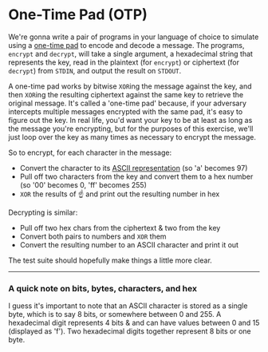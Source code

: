 One-Time Pad (OTP)
==================

We're gonna write a pair of programs in your language of choice to simulate using a [one-time pad][otp] to encode and decode a message. The programs, `encrypt` and `decrypt`, will take a single argument, a hexadecimal string that represents the key, read in the plaintext (for `encrypt`) or ciphertext (for `decrypt`) from `STDIN`, and output the result on `STDOUT`.

[otp]: http://en.wikipedia.org/wiki/One-time_pad

A one-time pad works by bitwise `XOR`ing the message against the key, and then `XOR`ing the resulting ciphertext against the same key to retrieve the original message. It's called a 'one-time pad' because, if your adversary intercepts multiple messages encrypted with the same pad, it's easy to figure out the key. In real life, you'd want your key to be at least as long as the message you're encrypting, but for the purposes of this exercise, we'll just loop over the key as many times as necessary to encrypt the message.

So to encrypt, for each character in the message:

  * Convert the character to its [ASCII representation][ascii] (so 'a' becomes 97)
  * Pull off two characters from the key and convert them to a hex number (so '00' becomes 0, 'ff' becomes 255)
  * `XOR` the results of :point_up: and print out the resulting number in hex

[ascii]: http://en.wikipedia.org/wiki/ASCII#ASCII_printable_code_chart

Decrypting is similar:

  * Pull off two hex chars from the ciphertext & two from the key
  * Convert both pairs to numbers and `XOR` them
  * Convert the resulting number to an ASCII character and print it out

The test suite should hopefully make things a little more clear.

* * *

### A quick note on bits, bytes, characters, and hex

I guess it's important to note that an ASCII character is stored as a single byte, which is to say 8 bits, or somewhere between 0 and 255. A hexadecimal digit represents 4 bits & and can have values between 0 and 15 (displayed as 'f'). Two hexadecimal digits together represent 8 bits or one byte.
